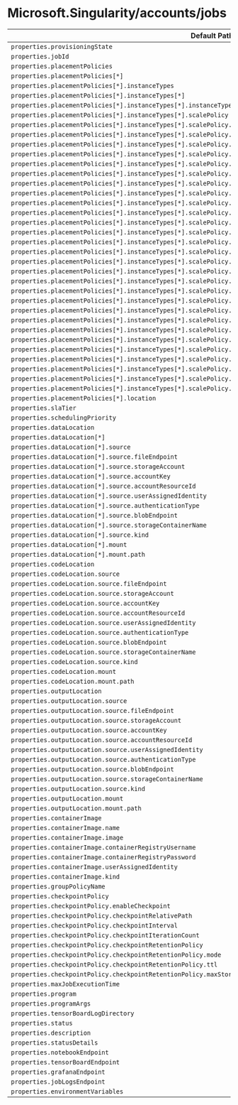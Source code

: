 # Microsoft.Singularity/accounts/jobs

| Default Path | Alias |
|---|---|
| `properties.provisioningState` | `Microsoft.Singularity/accounts/jobs/provisioningState` |
| `properties.jobId` | `Microsoft.Singularity/accounts/jobs/jobId` |
| `properties.placementPolicies` | `Microsoft.Singularity/accounts/jobs/placementPolicies` |
| `properties.placementPolicies[*]` | `Microsoft.Singularity/accounts/jobs/placementPolicies[*]` |
| `properties.placementPolicies[*].instanceTypes` | `Microsoft.Singularity/accounts/jobs/placementPolicies[*].instanceTypes` |
| `properties.placementPolicies[*].instanceTypes[*]` | `Microsoft.Singularity/accounts/jobs/placementPolicies[*].instanceTypes[*]` |
| `properties.placementPolicies[*].instanceTypes[*].instanceType` | `Microsoft.Singularity/accounts/jobs/placementPolicies[*].instanceTypes[*].instanceType` |
| `properties.placementPolicies[*].instanceTypes[*].scalePolicy` | `Microsoft.Singularity/accounts/jobs/placementPolicies[*].instanceTypes[*].scalePolicy` |
| `properties.placementPolicies[*].instanceTypes[*].scalePolicy.minInstanceTypeCount` | `Microsoft.Singularity/accounts/jobs/placementPolicies[*].instanceTypes[*].scalePolicy.minInstanceTypeCount` |
| `properties.placementPolicies[*].instanceTypes[*].scalePolicy.maxInstanceTypeCount` | `Microsoft.Singularity/accounts/jobs/placementPolicies[*].instanceTypes[*].scalePolicy.maxInstanceTypeCount` |
| `properties.placementPolicies[*].instanceTypes[*].scalePolicy.currentInstanceTypeCount` | `Microsoft.Singularity/accounts/jobs/placementPolicies[*].instanceTypes[*].scalePolicy.currentInstanceTypeCount` |
| `properties.placementPolicies[*].instanceTypes[*].scalePolicy.instanceTypeCountSet` | `Microsoft.Singularity/accounts/jobs/placementPolicies[*].instanceTypes[*].scalePolicy.instanceTypeCountSet` |
| `properties.placementPolicies[*].instanceTypes[*].scalePolicy.instanceTypeCountSet[*]` | `Microsoft.Singularity/accounts/jobs/placementPolicies[*].instanceTypes[*].scalePolicy.instanceTypeCountSet[*]` |
| `properties.placementPolicies[*].instanceTypes[*].scalePolicy.autoScaleIntervalInSecondsHint` | `Microsoft.Singularity/accounts/jobs/placementPolicies[*].instanceTypes[*].scalePolicy.autoScaleIntervalInSecondsHint` |
| `properties.placementPolicies[*].instanceTypes[*].scalePolicy.profiles` | `Microsoft.Singularity/accounts/jobs/placementPolicies[*].instanceTypes[*].scalePolicy.profiles` |
| `properties.placementPolicies[*].instanceTypes[*].scalePolicy.profiles[*]` | `Microsoft.Singularity/accounts/jobs/placementPolicies[*].instanceTypes[*].scalePolicy.profiles[*]` |
| `properties.placementPolicies[*].instanceTypes[*].scalePolicy.profiles[*].name` | `Microsoft.Singularity/accounts/jobs/placementPolicies[*].instanceTypes[*].scalePolicy.profiles[*].name` |
| `properties.placementPolicies[*].instanceTypes[*].scalePolicy.profiles[*].rules` | `Microsoft.Singularity/accounts/jobs/placementPolicies[*].instanceTypes[*].scalePolicy.profiles[*].rules` |
| `properties.placementPolicies[*].instanceTypes[*].scalePolicy.profiles[*].rules[*]` | `Microsoft.Singularity/accounts/jobs/placementPolicies[*].instanceTypes[*].scalePolicy.profiles[*].rules[*]` |
| `properties.placementPolicies[*].instanceTypes[*].scalePolicy.profiles[*].rules[*].metricTrigger` | `Microsoft.Singularity/accounts/jobs/placementPolicies[*].instanceTypes[*].scalePolicy.profiles[*].rules[*].metricTrigger` |
| `properties.placementPolicies[*].instanceTypes[*].scalePolicy.profiles[*].rules[*].metricTrigger.metricName` | `Microsoft.Singularity/accounts/jobs/placementPolicies[*].instanceTypes[*].scalePolicy.profiles[*].rules[*].metricTrigger.metricName` |
| `properties.placementPolicies[*].instanceTypes[*].scalePolicy.profiles[*].rules[*].metricTrigger.timeAggregation` | `Microsoft.Singularity/accounts/jobs/placementPolicies[*].instanceTypes[*].scalePolicy.profiles[*].rules[*].metricTrigger.timeAggregation` |
| `properties.placementPolicies[*].instanceTypes[*].scalePolicy.profiles[*].rules[*].metricTrigger.operator` | `Microsoft.Singularity/accounts/jobs/placementPolicies[*].instanceTypes[*].scalePolicy.profiles[*].rules[*].metricTrigger.operator` |
| `properties.placementPolicies[*].instanceTypes[*].scalePolicy.profiles[*].rules[*].metricTrigger.threshold` | `Microsoft.Singularity/accounts/jobs/placementPolicies[*].instanceTypes[*].scalePolicy.profiles[*].rules[*].metricTrigger.threshold` |
| `properties.placementPolicies[*].instanceTypes[*].scalePolicy.profiles[*].rules[*].metricTrigger.timeWindow` | `Microsoft.Singularity/accounts/jobs/placementPolicies[*].instanceTypes[*].scalePolicy.profiles[*].rules[*].metricTrigger.timeWindow` |
| `properties.placementPolicies[*].instanceTypes[*].scalePolicy.profiles[*].rules[*].metricTrigger.timeGrain` | `Microsoft.Singularity/accounts/jobs/placementPolicies[*].instanceTypes[*].scalePolicy.profiles[*].rules[*].metricTrigger.timeGrain` |
| `properties.placementPolicies[*].instanceTypes[*].scalePolicy.profiles[*].rules[*].metricTrigger.statistic` | `Microsoft.Singularity/accounts/jobs/placementPolicies[*].instanceTypes[*].scalePolicy.profiles[*].rules[*].metricTrigger.statistic` |
| `properties.placementPolicies[*].instanceTypes[*].scalePolicy.profiles[*].rules[*].scaleAction` | `Microsoft.Singularity/accounts/jobs/placementPolicies[*].instanceTypes[*].scalePolicy.profiles[*].rules[*].scaleAction` |
| `properties.placementPolicies[*].instanceTypes[*].scalePolicy.profiles[*].rules[*].scaleAction.direction` | `Microsoft.Singularity/accounts/jobs/placementPolicies[*].instanceTypes[*].scalePolicy.profiles[*].rules[*].scaleAction.direction` |
| `properties.placementPolicies[*].instanceTypes[*].scalePolicy.profiles[*].rules[*].scaleAction.type` | `Microsoft.Singularity/accounts/jobs/placementPolicies[*].instanceTypes[*].scalePolicy.profiles[*].rules[*].scaleAction.type` |
| `properties.placementPolicies[*].instanceTypes[*].scalePolicy.profiles[*].rules[*].scaleAction.value` | `Microsoft.Singularity/accounts/jobs/placementPolicies[*].instanceTypes[*].scalePolicy.profiles[*].rules[*].scaleAction.value` |
| `properties.placementPolicies[*].instanceTypes[*].scalePolicy.profiles[*].rules[*].scaleAction.cooldown` | `Microsoft.Singularity/accounts/jobs/placementPolicies[*].instanceTypes[*].scalePolicy.profiles[*].rules[*].scaleAction.cooldown` |
| `properties.placementPolicies[*].instanceTypes[*].scalePolicy.profiles[*].fixedDate` | `Microsoft.Singularity/accounts/jobs/placementPolicies[*].instanceTypes[*].scalePolicy.profiles[*].fixedDate` |
| `properties.placementPolicies[*].instanceTypes[*].scalePolicy.profiles[*].fixedDate.timeZone` | `Microsoft.Singularity/accounts/jobs/placementPolicies[*].instanceTypes[*].scalePolicy.profiles[*].fixedDate.timeZone` |
| `properties.placementPolicies[*].instanceTypes[*].scalePolicy.profiles[*].fixedDate.start` | `Microsoft.Singularity/accounts/jobs/placementPolicies[*].instanceTypes[*].scalePolicy.profiles[*].fixedDate.start` |
| `properties.placementPolicies[*].instanceTypes[*].scalePolicy.profiles[*].fixedDate.end` | `Microsoft.Singularity/accounts/jobs/placementPolicies[*].instanceTypes[*].scalePolicy.profiles[*].fixedDate.end` |
| `properties.placementPolicies[*].location` | `Microsoft.Singularity/accounts/jobs/placementPolicies[*].location` |
| `properties.slaTier` | `Microsoft.Singularity/accounts/jobs/slaTier` |
| `properties.schedulingPriority` | `Microsoft.Singularity/accounts/jobs/schedulingPriority` |
| `properties.dataLocation` | `Microsoft.Singularity/accounts/jobs/dataLocation` |
| `properties.dataLocation[*]` | `Microsoft.Singularity/accounts/jobs/dataLocation[*]` |
| `properties.dataLocation[*].source` | `Microsoft.Singularity/accounts/jobs/dataLocation[*].source.AzureFileStorage` |
| `properties.dataLocation[*].source.fileEndpoint` | `Microsoft.Singularity/accounts/jobs/dataLocation[*].source.AzureFileStorage.fileEndpoint` |
| `properties.dataLocation[*].source.storageAccount` | `Microsoft.Singularity/accounts/jobs/dataLocation[*].source.AzureFileStorage.storageAccount` |
| `properties.dataLocation[*].source.accountKey` | `Microsoft.Singularity/accounts/jobs/dataLocation[*].source.AzureFileStorage.accountKey` |
| `properties.dataLocation[*].source.accountResourceId` | `Microsoft.Singularity/accounts/jobs/dataLocation[*].source.AzureFileStorage.accountResourceId` |
| `properties.dataLocation[*].source.userAssignedIdentity` | `Microsoft.Singularity/accounts/jobs/dataLocation[*].source.AzureFileStorage.userAssignedIdentity` |
| `properties.dataLocation[*].source.authenticationType` | `Microsoft.Singularity/accounts/jobs/dataLocation[*].source.AzureFileStorage.authenticationType` |
| `properties.dataLocation[*].source.blobEndpoint` | `Microsoft.Singularity/accounts/jobs/dataLocation[*].source.AzureBlobStorage.blobEndpoint` |
| `properties.dataLocation[*].source.storageContainerName` | `Microsoft.Singularity/accounts/jobs/dataLocation[*].source.AzureAISupercomputerStorage.storageContainerName` |
| `properties.dataLocation[*].source.kind` | `Microsoft.Singularity/accounts/jobs/dataLocation[*].source.kind` |
| `properties.dataLocation[*].mount` | `Microsoft.Singularity/accounts/jobs/dataLocation[*].mount` |
| `properties.dataLocation[*].mount.path` | `Microsoft.Singularity/accounts/jobs/dataLocation[*].mount.path` |
| `properties.codeLocation` | `Microsoft.Singularity/accounts/jobs/codeLocation` |
| `properties.codeLocation.source` | `Microsoft.Singularity/accounts/jobs/codeLocation.source.AzureFileStorage` |
| `properties.codeLocation.source.fileEndpoint` | `Microsoft.Singularity/accounts/jobs/codeLocation.source.AzureFileStorage.fileEndpoint` |
| `properties.codeLocation.source.storageAccount` | `Microsoft.Singularity/accounts/jobs/codeLocation.source.AzureFileStorage.storageAccount` |
| `properties.codeLocation.source.accountKey` | `Microsoft.Singularity/accounts/jobs/codeLocation.source.AzureFileStorage.accountKey` |
| `properties.codeLocation.source.accountResourceId` | `Microsoft.Singularity/accounts/jobs/codeLocation.source.AzureFileStorage.accountResourceId` |
| `properties.codeLocation.source.userAssignedIdentity` | `Microsoft.Singularity/accounts/jobs/codeLocation.source.AzureFileStorage.userAssignedIdentity` |
| `properties.codeLocation.source.authenticationType` | `Microsoft.Singularity/accounts/jobs/codeLocation.source.AzureFileStorage.authenticationType` |
| `properties.codeLocation.source.blobEndpoint` | `Microsoft.Singularity/accounts/jobs/codeLocation.source.AzureBlobStorage.blobEndpoint` |
| `properties.codeLocation.source.storageContainerName` | `Microsoft.Singularity/accounts/jobs/codeLocation.source.AzureAISupercomputerStorage.storageContainerName` |
| `properties.codeLocation.source.kind` | `Microsoft.Singularity/accounts/jobs/codeLocation.source.kind` |
| `properties.codeLocation.mount` | `Microsoft.Singularity/accounts/jobs/codeLocation.mount` |
| `properties.codeLocation.mount.path` | `Microsoft.Singularity/accounts/jobs/codeLocation.mount.path` |
| `properties.outputLocation` | `Microsoft.Singularity/accounts/jobs/outputLocation` |
| `properties.outputLocation.source` | `Microsoft.Singularity/accounts/jobs/outputLocation.source.AzureFileStorage` |
| `properties.outputLocation.source.fileEndpoint` | `Microsoft.Singularity/accounts/jobs/outputLocation.source.AzureFileStorage.fileEndpoint` |
| `properties.outputLocation.source.storageAccount` | `Microsoft.Singularity/accounts/jobs/outputLocation.source.AzureFileStorage.storageAccount` |
| `properties.outputLocation.source.accountKey` | `Microsoft.Singularity/accounts/jobs/outputLocation.source.AzureFileStorage.accountKey` |
| `properties.outputLocation.source.accountResourceId` | `Microsoft.Singularity/accounts/jobs/outputLocation.source.AzureFileStorage.accountResourceId` |
| `properties.outputLocation.source.userAssignedIdentity` | `Microsoft.Singularity/accounts/jobs/outputLocation.source.AzureFileStorage.userAssignedIdentity` |
| `properties.outputLocation.source.authenticationType` | `Microsoft.Singularity/accounts/jobs/outputLocation.source.AzureFileStorage.authenticationType` |
| `properties.outputLocation.source.blobEndpoint` | `Microsoft.Singularity/accounts/jobs/outputLocation.source.AzureBlobStorage.blobEndpoint` |
| `properties.outputLocation.source.storageContainerName` | `Microsoft.Singularity/accounts/jobs/outputLocation.source.AzureAISupercomputerStorage.storageContainerName` |
| `properties.outputLocation.source.kind` | `Microsoft.Singularity/accounts/jobs/outputLocation.source.kind` |
| `properties.outputLocation.mount` | `Microsoft.Singularity/accounts/jobs/outputLocation.mount` |
| `properties.outputLocation.mount.path` | `Microsoft.Singularity/accounts/jobs/outputLocation.mount.path` |
| `properties.containerImage` | `Microsoft.Singularity/accounts/jobs/containerImage.Platform` |
| `properties.containerImage.name` | `Microsoft.Singularity/accounts/jobs/containerImage.Platform.name` |
| `properties.containerImage.image` | `Microsoft.Singularity/accounts/jobs/containerImage.Custom.image` |
| `properties.containerImage.containerRegistryUsername` | `Microsoft.Singularity/accounts/jobs/containerImage.Custom.containerRegistryUsername` |
| `properties.containerImage.containerRegistryPassword` | `Microsoft.Singularity/accounts/jobs/containerImage.Custom.containerRegistryPassword` |
| `properties.containerImage.userAssignedIdentity` | `Microsoft.Singularity/accounts/jobs/containerImage.Custom.userAssignedIdentity` |
| `properties.containerImage.kind` | `Microsoft.Singularity/accounts/jobs/containerImage.kind` |
| `properties.groupPolicyName` | `Microsoft.Singularity/accounts/jobs/groupPolicyName` |
| `properties.checkpointPolicy` | `Microsoft.Singularity/accounts/jobs/checkpointPolicy` |
| `properties.checkpointPolicy.enableCheckpoint` | `Microsoft.Singularity/accounts/jobs/checkpointPolicy.enableCheckpoint` |
| `properties.checkpointPolicy.checkpointRelativePath` | `Microsoft.Singularity/accounts/jobs/checkpointPolicy.checkpointRelativePath` |
| `properties.checkpointPolicy.checkpointInterval` | `Microsoft.Singularity/accounts/jobs/checkpointPolicy.checkpointInterval` |
| `properties.checkpointPolicy.checkpointIterationCount` | `Microsoft.Singularity/accounts/jobs/checkpointPolicy.checkpointIterationCount` |
| `properties.checkpointPolicy.checkpointRetentionPolicy` | `Microsoft.Singularity/accounts/jobs/checkpointPolicy.checkpointRetentionPolicy` |
| `properties.checkpointPolicy.checkpointRetentionPolicy.mode` | `Microsoft.Singularity/accounts/jobs/checkpointPolicy.checkpointRetentionPolicy.mode` |
| `properties.checkpointPolicy.checkpointRetentionPolicy.ttl` | `Microsoft.Singularity/accounts/jobs/checkpointPolicy.checkpointRetentionPolicy.ttl` |
| `properties.checkpointPolicy.checkpointRetentionPolicy.maxStorage` | `Microsoft.Singularity/accounts/jobs/checkpointPolicy.checkpointRetentionPolicy.maxStorage` |
| `properties.maxJobExecutionTime` | `Microsoft.Singularity/accounts/jobs/maxJobExecutionTime` |
| `properties.program` | `Microsoft.Singularity/accounts/jobs/program` |
| `properties.programArgs` | `Microsoft.Singularity/accounts/jobs/programArgs` |
| `properties.tensorBoardLogDirectory` | `Microsoft.Singularity/accounts/jobs/tensorBoardLogDirectory` |
| `properties.status` | `Microsoft.Singularity/accounts/jobs/status` |
| `properties.description` | `Microsoft.Singularity/accounts/jobs/description` |
| `properties.statusDetails` | `Microsoft.Singularity/accounts/jobs/statusDetails` |
| `properties.notebookEndpoint` | `Microsoft.Singularity/accounts/jobs/notebookEndpoint` |
| `properties.tensorBoardEndpoint` | `Microsoft.Singularity/accounts/jobs/tensorBoardEndpoint` |
| `properties.grafanaEndpoint` | `Microsoft.Singularity/accounts/jobs/grafanaEndpoint` |
| `properties.jobLogsEndpoint` | `Microsoft.Singularity/accounts/jobs/jobLogsEndpoint` |
| `properties.environmentVariables` | `Microsoft.Singularity/accounts/jobs/environmentVariables` |

